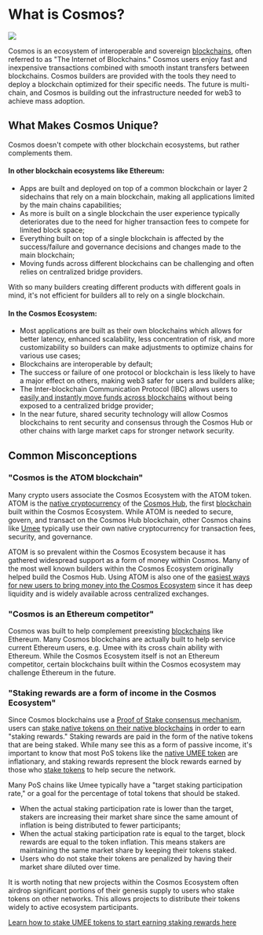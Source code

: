 # What is Cosmos?

![](/bg/what-is-comsmos.png)

Cosmos is an ecosystem of interoperable and sovereign [blockchains](/users/blockchain-basics/what-is-blockchain), often referred to as "The Internet of Blockchains." Cosmos users enjoy fast and inexpensive transactions combined with smooth instant transfers between blockchains. Cosmos builders are provided with the tools they need to deploy a blockchain optimized for their specific needs. The future is multi-chain, and Cosmos is building out the infrastructure needed for web3 to achieve mass adoption.

## What Makes Cosmos Unique?

Cosmos doesn't compete with other blockchain ecosystems, but rather complements them.

#### In other blockchain ecosystems like Ethereum:

* Apps are built and deployed on top of a common blockchain or layer 2 sidechains that rely on a main blockchain, making all applications limited by the main chains capabilities;
* As more is built on a single blockchain the user experience typically deteriorates due to the need for higher transaction fees to compete for limited block space;
* Everything built on top of a single blockchain is affected by the success/failure and governance decisions and changes made to the main blockchain;
* Moving funds across different blockchains can be challenging and often relies on centralized bridge providers.

With so many builders creating different products with different goals in mind, it's not efficient for builders all to rely on a single blockchain.

#### In the Cosmos Ecosystem:

* Most applications are built as their own blockchains which allows for better latency, enhanced scalability, less concentration of risk, and more customizability so builders can make adjustments to optimize chains for various use cases;
* Blockchains are interoperable by default;
* The success or failure of one protocol or blockchain is less likely to have a major effect on others, making web3 safer for users and builders alike;
* The Inter-blockchain Communication Protocol (IBC) allows users to [easily and instantly move funds across blockchains](/users/using-the-web-app/transferring-tokens.html#ibc-transfers) without being exposed to a centralized bridge provider;
* In the near future, shared security technology will allow Cosmos blockchains to rent security and consensus through the Cosmos Hub or other chains with large market caps for stronger network security.

## Common Misconceptions

### "Cosmos is the ATOM blockchain"

Many crypto users associate the Cosmos Ecosystem with the ATOM token. ATOM is the [native cryptocurrency](/users/blockchain-basics/what-is-crypto.html#native-cryptocurrencies) of the [Cosmos Hub](https://hub.cosmos.network/main/hub-overview/overview.html), the first [blockchain](/users/blockchain-basics/what-is-blockchain) built within the Cosmos Ecosystem. While ATOM is needed to secure, govern, and transact on the Cosmos Hub blockchain, other Cosmos chains like [Umee](/overview/#what-is-umee) typically use their own native cryptocurrency for transaction fees, security, and governance.

ATOM is so prevalent within the Cosmos Ecosystem because it has gathered widespread support as a form of money within Cosmos. Many of the most well known builders within the Cosmos Ecosystem originally helped build the Cosmos Hub. Using ATOM is also one of the [easiest ways for new users to bring money into the Cosmos Ecosystem](/users/getting-started/funding-wallet.html#withdrawing-native-atom-tokens) since it has deep liquidity and is widely available across centralized exchanges.

### "Cosmos is an Ethereum competitor"

Cosmos was built to help complement preexisting [blockchains](/users/blockchain-basics/what-is-blockchain) like Ethereum. Many Cosmos blockchains are actually built to help service current Ethereum users, e.g. Umee with its cross chain ability with Ethereum. While the Cosmos Ecosystem itself is not an Ethereum competitor, certain blockchains built within the Cosmos ecosystem may challenge Ethereum in the future.

### "Staking rewards are a form of income in the Cosmos Ecosystem"

Since Cosmos blockchains use a [Proof of Stake consensus mechanism](/users/blockchain-basics/what-is-blockchain.html#types-of-blockchains), users can [stake native tokens on their native blockchains](/users/staking-umee/staking-umee) in order to earn "staking rewards." Staking rewards are paid in the form of the native tokens that are being staked. While many see this as a form of passive income, it's important to know that most PoS tokens like the [native UMEE token](/overview/umee-token) are inflationary, and staking rewards represent the block rewards earned by those who [stake tokens](/users/staking-umee/staking-umee) to help secure the network.

Many PoS chains like Umee typically have a "target staking participation rate," or a goal for the percentage of total tokens that should be staked.

* When the actual staking participation rate is lower than the target, stakers are increasing their market share since the same amount of inflation is being distributed to fewer participants;
* When the actual staking participation rate is equal to the target, block rewards are equal to the token inflation. This means stakers are maintaining the same market share by keeping their tokens staked.
* Users who do not stake their tokens are penalized by having their market share diluted over time.

It is worth noting that new projects within the Cosmos Ecosystem often airdrop significant portions of their genesis supply to users who stake tokens on other networks. This allows projects to distribute their tokens widely to active ecosystem participants.

[Learn how to stake UMEE tokens to start earning staking rewards here](/users/staking-umee/staking-umee)